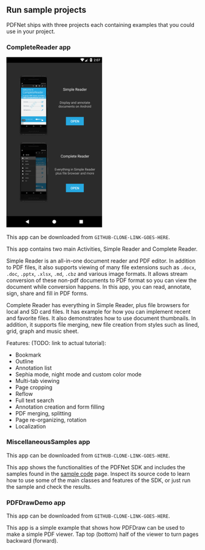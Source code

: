 ## Run sample projects

PDFNet ships with three projects each containing examples that you could use in your project.

### CompleteReader app

<img src="./img/complete_reader_app.png" width="250">

This app can be downloaded from `GITHUB-CLONE-LINK-GOES-HERE`.

This app contains two main Activities, Simple Reader and Complete Reader.

Simple Reader is an all-in-one document reader and PDF editor. In addition to PDF files, it also supports viewing of many file extensions such as `.docx`, `.doc`, `.pptx`, `.xlsx`, `.md`, `.cbz` and various image formats. It allows stream conversion of these non-pdf documents to PDF format so you can view the document while conversion happens. In this app, you can read, annotate, sign, share and fill in PDF forms.

Complete Reader has everything in Simple Reader, plus file browsers for local and SD card files. It has example for how you can implement recent and favorite files. It also demonstrates how to use document thumbnails. In addition, it supports file merging, new file creation from styles such as lined, grid, graph and music sheet.

Features: (TODO: link to actual tutorial):
- Bookmark
- Outline
- Annotation list
- Sephia mode, night mode and custom color mode
- Multi-tab viewing
- Page cropping
- Reflow
- Full text search
- Annotation creation and form filling
- PDF merging, splitting
- Page re-organizing, rotation
- Localization

### MiscellaneousSamples app

This app can be downloaded from `GITHUB-CLONE-LINK-GOES-HERE`.

This app shows the functionalities of the PDFNet SDK and includes the samples found in the [sample code](http://www.pdftron.com/pdfnet/samplecode.html) page. Inspect its source code to learn how to use some of the main classes and features of the SDK, or just run the sample and check the results.

### PDFDrawDemo app

This app can be downloaded from `GITHUB-CLONE-LINK-GOES-HERE`.

This app is a simple example that shows how PDFDraw can be used to make a simple PDF viewer. Tap top (bottom) half of the viewer to turn pages backward (forward).